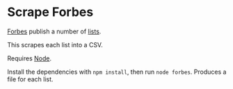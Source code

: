 Scrape Forbes
=============

[Forbes](https://www.forbes.com/) publish a number of [lists](https://www.forbes.com/lists).

This scrapes each list into a CSV.

Requires [Node](https://nodejs.org/).

Install the dependencies with `npm install`, then run `node forbes`. Produces a file for each list.
